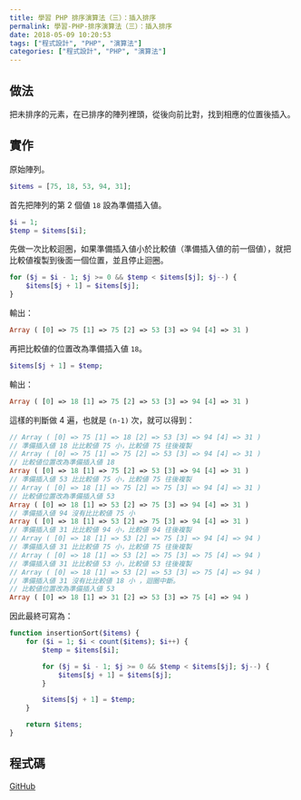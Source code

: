```yaml
---
title: 學習 PHP 排序演算法（三）：插入排序
permalink: 學習-PHP-排序演算法（三）：插入排序
date: 2018-05-09 10:20:53
tags: ["程式設計", "PHP", "演算法"]
categories: ["程式設計", "PHP", "演算法"]
---
```


## 做法

把未排序的元素，在已排序的陣列裡頭，從後向前比對，找到相應的位置後插入。

## 實作

原始陣列。

```PHP
$items = [75, 18, 53, 94, 31];
```

首先把陣列的第 2 個値 `18` 設為準備插入値。

```PHP
$i = 1;
$temp = $items[$i];
```

先做一次比較迴圈，如果準備插入値小於比較値（準備插入値的前一個値），就把比較値複製到後面一個位置，並且停止迴圈。

```PHP
for ($j = $i - 1; $j >= 0 && $temp < $items[$j]; $j--) {
    $items[$j + 1] = $items[$j];
}
```

輸出：

```PHP
Array ( [0] => 75 [1] => 75 [2] => 53 [3] => 94 [4] => 31 )
```

再把比較値的位置改為準備插入値 `18`。

```PHP
$items[$j + 1] = $temp;
```

輸出：

```PHP
Array ( [0] => 18 [1] => 75 [2] => 53 [3] => 94 [4] => 31 )
```

這樣的判斷做 4 遍，也就是 `(n-1)` 次，就可以得到：

```PHP
// Array ( [0] => 75 [1] => 18 [2] => 53 [3] => 94 [4] => 31 )
// 準備插入値 18 比比較値 75 小，比較値 75 往後複製
// Array ( [0] => 75 [1] => 75 [2] => 53 [3] => 94 [4] => 31 )
// 比較値位置改為準備插入値 18
Array ( [0] => 18 [1] => 75 [2] => 53 [3] => 94 [4] => 31 )
// 準備插入値 53 比比較値 75 小，比較値 75 往後複製
// Array ( [0] => 18 [1] => 75 [2] => 75 [3] => 94 [4] => 31 )
// 比較値位置改為準備插入値 53
Array ( [0] => 18 [1] => 53 [2] => 75 [3] => 94 [4] => 31 )
// 準備插入値 94 沒有比比較値 75 小
Array ( [0] => 18 [1] => 53 [2] => 75 [3] => 94 [4] => 31 )
// 準備插入値 31 比比較値 94 小，比較値 94 往後複製
// Array ( [0] => 18 [1] => 53 [2] => 75 [3] => 94 [4] => 94 )
// 準備插入値 31 比比較値 75 小，比較値 75 往後複製
// Array ( [0] => 18 [1] => 53 [2] => 75 [3] => 75 [4] => 94 )
// 準備插入値 31 比比較値 53 小，比較値 53 往後複製
// Array ( [0] => 18 [1] => 53 [2] => 53 [3] => 75 [4] => 94 )
// 準備插入値 31 沒有比比較値 18 小 ，迴圈中斷。
// 比較値位置改為準備插入値 53
Array ( [0] => 18 [1] => 31 [2] => 53 [3] => 75 [4] => 94 )
```

因此最終可寫為：

```PHP
function insertionSort($items) {
    for ($i = 1; $i < count($items); $i++) {
        $temp = $items[$i];

        for ($j = $i - 1; $j >= 0 && $temp < $items[$j]; $j--) {
            $items[$j + 1] = $items[$j];
        }

        $items[$j + 1] = $temp;
    }

    return $items;
}
```

## 程式碼

[GitHub](https://github.com/memochou1993/sorting-algorithms-php)
